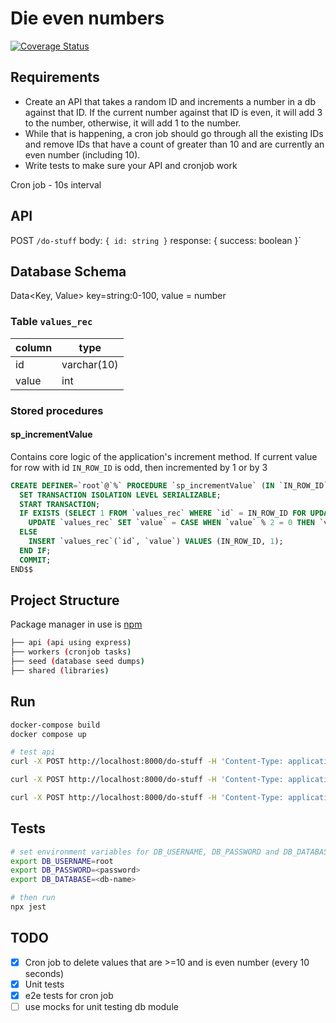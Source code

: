 # Die even numbers

[![Coverage Status](https://coveralls.io/repos/github/Shidil/die-even-numbers/badge.svg?branch=main)](https://coveralls.io/github/Shidil/die-even-numbers?branch=main)

## Requirements

- Create an API that takes a random ID and increments a number in a db against that ID. If the current number against that ID is even, it will add 3 to the number, otherwise, it will add 1 to the number.
- While that is happening, a cron job should go through all the existing IDs and remove IDs that have a count of greater than 10 and are currently an even number (including 10).
- Write tests to make sure your API and cronjob work

Cron job - 10s interval

## API

POST `/do-stuff`  body: `{ id: string }` response: { success: boolean }`

## Database Schema

Data<Key, Value> key=string:0-100, value = number

### Table `values_rec`

| column | type |
|--------|------|
| id | varchar(10) |
| value | int |

### Stored procedures

#### sp_incrementValue

Contains core logic of the application's increment method.
If current value for row with id `IN_ROW_ID` is odd, then incremented by 1 or by 3

```sql
CREATE DEFINER=`root`@`%` PROCEDURE `sp_incrementValue` (IN `IN_ROW_ID` VARCHAR(100))  BEGIN
  SET TRANSACTION ISOLATION LEVEL SERIALIZABLE;
  START TRANSACTION;
  IF EXISTS (SELECT 1 FROM `values_rec` WHERE `id` = IN_ROW_ID FOR UPDATE) THEN
    UPDATE `values_rec` SET `value` = CASE WHEN `value` % 2 = 0 THEN `value` + 3 ELSE `value` + 1 END WHERE `id` = IN_ROW_ID;
  ELSE 
    INSERT `values_rec`(`id`, `value`) VALUES (IN_ROW_ID, 1);
  END IF;
  COMMIT;
END$$
```

## Project Structure

Package manager in use is [npm](https://npmjs.org)

```bash
├── api (api using express)
├── workers (cronjob tasks)
├── seed (database seed dumps)
├── shared (libraries)
```

## Run

```bash
docker-compose build
docker compose up

# test api
curl -X POST http://localhost:8000/do-stuff -H 'Content-Type: application/json' -d "{\"id\": \"test_rec\"}" # result 1

curl -X POST http://localhost:8000/do-stuff -H 'Content-Type: application/json' -d "{\"id\": \"test_rec\"}" # result 2

curl -X POST http://localhost:8000/do-stuff -H 'Content-Type: application/json' -d "{\"id\": \"test_rec\"}" # result 3
```

## Tests

```bash
# set environment variables for DB_USERNAME, DB_PASSWORD and DB_DATABASE
export DB_USERNAME=root
export DB_PASSWORD=<password>
export DB_DATABASE=<db-name>

# then run
npx jest
```

## TODO

- [x] Cron job to delete values that are >=10 and is even number (every 10 seconds)
- [x] Unit tests
- [x] e2e tests for cron job
- [ ] use mocks for unit testing db module
